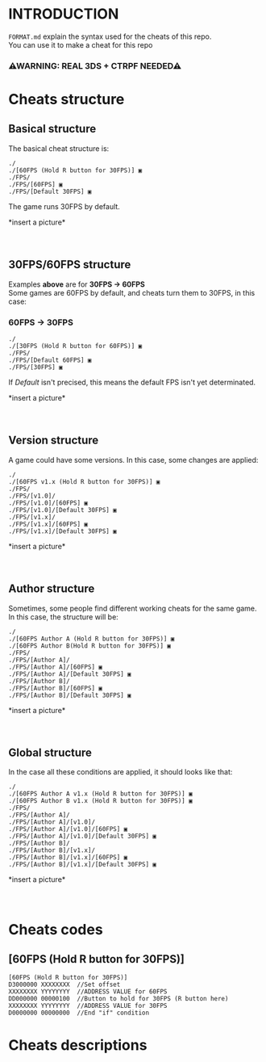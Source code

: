 # INTRODUCTION
`FORMAT.md` explain the syntax used for the cheats of this repo.<br>
You can use it to make a cheat for this repo<br>

### ⚠WARNING: **REAL 3DS + CTRPF NEEDED**⚠<br>
# Cheats structure

## Basical structure
The basical cheat structure is:
```
./
./[60FPS (Hold R button for 30FPS)] ▣
./FPS/
./FPS/[60FPS] ▣
./FPS/[Default 30FPS] ▣
```
The game runs 30FPS by default.

\*insert a picture\*<br>
<br><br>

## 30FPS/60FPS structure
Examples **above** are for **30FPS -> 60FPS**<br>
Some games are 60FPS by default, and cheats turn them to 30FPS, in this case:
### 60FPS -> 30FPS
```
./
./[30FPS (Hold R button for 60FPS)] ▣
./FPS/
./FPS/[Default 60FPS] ▣
./FPS/[30FPS] ▣
```
If _Default_ isn't precised, this means the default FPS isn't yet determinated.

\*insert a picture\*<br>
<br><br>

## Version structure
A game could have some versions. In this case, some changes are applied:
```
./
./[60FPS v1.x (Hold R button for 30FPS)] ▣
./FPS/
./FPS/[v1.0]/
./FPS/[v1.0]/[60FPS] ▣
./FPS/[v1.0]/[Default 30FPS] ▣
./FPS/[v1.x]/
./FPS/[v1.x]/[60FPS] ▣
./FPS/[v1.x]/[Default 30FPS] ▣
```

\*insert a picture\*<br>
<br><br>

## Author structure
Sometimes, some people find different working cheats for the same game.<br>
In this case, the structure will be:
```
./
./[60FPS Author A (Hold R button for 30FPS)] ▣
./[60FPS Author B(Hold R button for 30FPS)] ▣
./FPS/
./FPS/[Author A]/
./FPS/[Author A]/[60FPS] ▣
./FPS/[Author A]/[Default 30FPS] ▣
./FPS/[Author B]/
./FPS/[Author B]/[60FPS] ▣
./FPS/[Author B]/[Default 30FPS] ▣
```

\*insert a picture\*<br>
<br><br>

## Global structure
In the case all these conditions are applied, it should looks like that:
```
./
./[60FPS Author A v1.x (Hold R button for 30FPS)] ▣
./[60FPS Author B v1.x (Hold R button for 30FPS)] ▣
./FPS/
./FPS/[Author A]/
./FPS/[Author A]/[v1.0]/
./FPS/[Author A]/[v1.0]/[60FPS] ▣
./FPS/[Author A]/[v1.0]/[Default 30FPS] ▣
./FPS/[Author B]/
./FPS/[Author B]/[v1.x]/
./FPS/[Author B]/[v1.x]/[60FPS] ▣
./FPS/[Author B]/[v1.x]/[Default 30FPS] ▣
```

\*insert a picture\*<br>
<br><br>

# Cheats codes

## [60FPS (Hold R button for 30FPS)]
```
[60FPS (Hold R button for 30FPS)]
D3000000 XXXXXXXX  //Set offset
XXXXXXXX YYYYYYYY  //ADDRESS VALUE for 60FPS
DD000000 00000100  //Button to hold for 30FPS (R button here)
XXXXXXXX YYYYYYYY  //ADDRESS VALUE for 30FPS
D0000000 00000000  //End "if" condition
```


# Cheats descriptions

##
